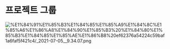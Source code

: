 # 프로젝트 그룹

![%E1%84%91%E1%85%B3%E1%84%85%E1%85%A9%E1%84%8C%E1%85%A6%E1%86%A8%E1%84%90%E1%85%B3%20%E1%84%80%E1%85%B3%E1%84%85%E1%85%AE%E1%86%B8%20ef62376a54224c59baf1a6faf5f421c4/_2021-07-05__9.34.07.png](%E1%84%91%E1%85%B3%E1%84%85%E1%85%A9%E1%84%8C%E1%85%A6%E1%86%A8%E1%84%90%E1%85%B3%20%E1%84%80%E1%85%B3%E1%84%85%E1%85%AE%E1%86%B8%20ef62376a54224c59baf1a6faf5f421c4/_2021-07-05__9.34.07.png)